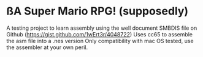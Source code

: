 # ßA Super Mario RPG! (supposedly)
A testing project to learn assembly using the well document SMBDIS file on Github (https://gist.github.com/1wErt3r/4048722)
Uses cc65 to assemble the asm file into a .nes version
Only compatibility with mac OS tested, use the assembler at your own peril.